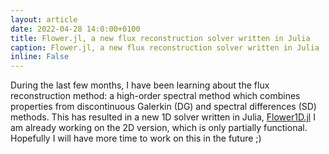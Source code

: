 ```yaml
---
layout: article
date: 2022-04-28 14:0:00+0100
title: Flower.jl, a new flux reconstruction solver written in Julia
caption: Flower.jl, a new flux reconstruction solver written in Julia
inline: False
---
```


During the last few months, I have been learning about the flux reconstruction method: a high-order spectral method which combines properties from discontinuous Galerkin (DG) and spectral differences (SD) methods.
This has resulted in a new 1D solver written in Julia, [Flower1D.jl](https://github.com/b-fg/Flower1D.jl)
I am already working on the 2D version, which is only partially functional.
Hopefully I will have more time to work on this in the future ;)
